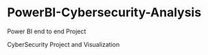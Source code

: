 # PowerBI-Cybersecurity-Analysis
Power BI end to end Project

CyberSecurity Project and Visualization
